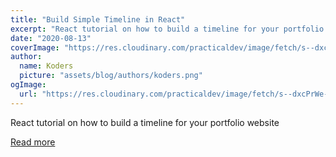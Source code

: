 ```yaml
---
title: "Build Simple Timeline in React"
excerpt: "React tutorial on how to build a timeline for your portfolio website"
date: "2020-08-13"
coverImage: "https://res.cloudinary.com/practicaldev/image/fetch/s--dxcPrWe---/c_imagga_scale,f_auto,fl_progressive,h_420,q_auto,w_1000/https://dev-to-uploads.s3.amazonaws.com/i/tltwtvw2xfxfrdhjzeoc.png"
author:
  name: Koders
  picture: "assets/blog/authors/koders.png"
ogImage:
  url: "https://res.cloudinary.com/practicaldev/image/fetch/s--dxcPrWe---/c_imagga_scale,f_auto,fl_progressive,h_420,q_auto,w_1000/https://dev-to-uploads.s3.amazonaws.com/i/tltwtvw2xfxfrdhjzeoc.png"
---
```


React tutorial on how to build a timeline for your portfolio website

[Read more](https://dev.to/alekswritescode/build-simple-timeline-in-react-474c)
